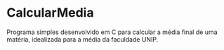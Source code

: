 # CalcularMedia
Programa simples desenvolvido em C para calcular a média final de uma matéria, idealizada para a média da faculdade UNIP. 

